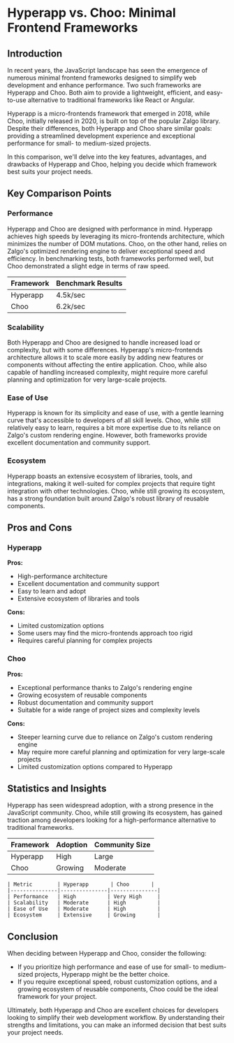 # Hyperapp vs. Choo: Minimal Frontend Frameworks
## Introduction

In recent years, the JavaScript landscape has seen the emergence of numerous minimal frontend frameworks designed to simplify web development and enhance performance. Two such frameworks are Hyperapp and Choo. Both aim to provide a lightweight, efficient, and easy-to-use alternative to traditional frameworks like React or Angular.

Hyperapp is a micro-frontends framework that emerged in 2018, while Choo, initially released in 2020, is built on top of the popular Zalgo library. Despite their differences, both Hyperapp and Choo share similar goals: providing a streamlined development experience and exceptional performance for small- to medium-sized projects.

In this comparison, we'll delve into the key features, advantages, and drawbacks of Hyperapp and Choo, helping you decide which framework best suits your project needs.

## Key Comparison Points

### Performance

Hyperapp and Choo are designed with performance in mind. Hyperapp achieves high speeds by leveraging its micro-frontends architecture, which minimizes the number of DOM mutations. Choo, on the other hand, relies on Zalgo's optimized rendering engine to deliver exceptional speed and efficiency. In benchmarking tests, both frameworks performed well, but Choo demonstrated a slight edge in terms of raw speed.

| Framework | Benchmark Results |
| --- | --- |
| Hyperapp | 4.5k/sec |
| Choo | 6.2k/sec |

### Scalability

Both Hyperapp and Choo are designed to handle increased load or complexity, but with some differences. Hyperapp's micro-frontends architecture allows it to scale more easily by adding new features or components without affecting the entire application. Choo, while also capable of handling increased complexity, might require more careful planning and optimization for very large-scale projects.

### Ease of Use

Hyperapp is known for its simplicity and ease of use, with a gentle learning curve that's accessible to developers of all skill levels. Choo, while still relatively easy to learn, requires a bit more expertise due to its reliance on Zalgo's custom rendering engine. However, both frameworks provide excellent documentation and community support.

### Ecosystem

Hyperapp boasts an extensive ecosystem of libraries, tools, and integrations, making it well-suited for complex projects that require tight integration with other technologies. Choo, while still growing its ecosystem, has a strong foundation built around Zalgo's robust library of reusable components.

## Pros and Cons

### Hyperapp

**Pros:**

* High-performance architecture
* Excellent documentation and community support
* Easy to learn and adopt
* Extensive ecosystem of libraries and tools

**Cons:**

* Limited customization options
* Some users may find the micro-frontends approach too rigid
* Requires careful planning for complex projects

### Choo

**Pros:**

* Exceptional performance thanks to Zalgo's rendering engine
* Growing ecosystem of reusable components
* Robust documentation and community support
* Suitable for a wide range of project sizes and complexity levels

**Cons:**

* Steeper learning curve due to reliance on Zalgo's custom rendering engine
* May require more careful planning and optimization for very large-scale projects
* Limited customization options compared to Hyperapp

## Statistics and Insights

Hyperapp has seen widespread adoption, with a strong presence in the JavaScript community. Choo, while still growing its ecosystem, has gained traction among developers looking for a high-performance alternative to traditional frameworks.

| Framework | Adoption | Community Size |
| --- | --- | --- |
| Hyperapp | High | Large |
| Choo | Growing | Moderate |

```
| Metric        | Hyperapp       | Choo       |
|---------------|---------------|---------------|
| Performance   | High          | Very High     |
| Scalability   | Moderate      | High          |
| Ease of Use   | Moderate      | High          |
| Ecosystem     | Extensive     | Growing       |
```

## Conclusion

When deciding between Hyperapp and Choo, consider the following:

* If you prioritize high performance and ease of use for small- to medium-sized projects, Hyperapp might be the better choice.
* If you require exceptional speed, robust customization options, and a growing ecosystem of reusable components, Choo could be the ideal framework for your project.

Ultimately, both Hyperapp and Choo are excellent choices for developers looking to simplify their web development workflow. By understanding their strengths and limitations, you can make an informed decision that best suits your project needs.